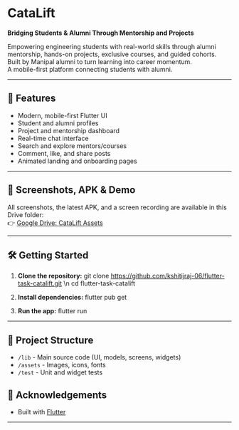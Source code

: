 # CataLift

**Bridging Students & Alumni Through Mentorship and Projects**

Empowering engineering students with real-world skills through alumni mentorship, hands-on projects, exclusive courses, and guided cohorts.  
Built by Manipal alumni to turn learning into career momentum.  
A mobile-first platform connecting students with alumni.

---

## 🚀 Features

- Modern, mobile-first Flutter UI
- Student and alumni profiles
- Project and mentorship dashboard
- Real-time chat interface
- Search and explore mentors/courses
- Comment, like, and share posts
- Animated landing and onboarding pages

---

## 📱 Screenshots, APK & Demo

All screenshots, the latest APK, and a screen recording are available in this Drive folder:  
👉 [Google Drive: CataLift Assets](https://drive.google.com/drive/folders/1x64gZmrD-HTrG8LP7zaCPxl7N1GAOj6w?usp=sharing)

---

## 🛠 Getting Started

1. **Clone the repository:**
git clone https://github.com/kshitijraj-06/flutter-task-catalift.git \n
cd flutter-task-catalift


2. **Install dependencies:**
flutter pub get


3. **Run the app:**
flutter run

---

## 📂 Project Structure

- `/lib` - Main source code (UI, models, screens, widgets)
- `/assets` - Images, icons, fonts
- `/test` - Unit and widget tests


## 🙏 Acknowledgements

- Built with [Flutter](https://flutter.dev/)

---

